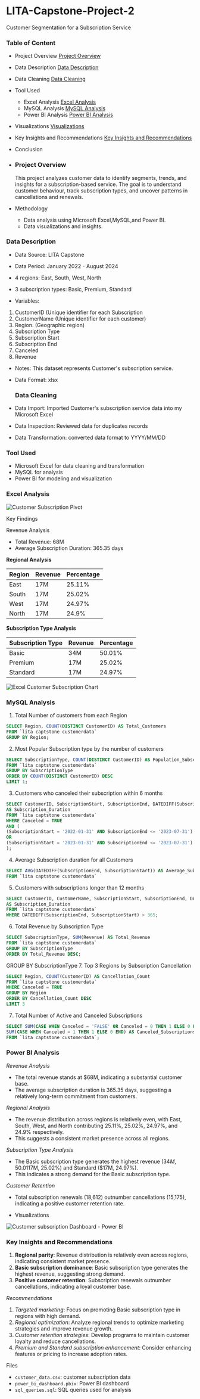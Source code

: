 # LITA-Capstone-Project-2
Customer Segmentation for a Subscription Service
### Table of Content
- Project Overview [Project Overview](#project-overview)
- Data Description [Data Description](#data-description)
- Data Cleaning [Data Cleaning](#data-cleaning)
- Tool Used
  - Excel Analysis [Excel Analysis](#excel-analysis)
  - MySQL Analysis [MySQL Analysis](#mysql-analysis)
  - Power BI Analysis [Power BI Analysis](#power-bi-analysis)
- Visualizations [Visualizations](#visualizations)
- Key Insights and Recommendations [Key Insights and Recommendations](#key-insights-and-recommendations) 
- Conclusion 

- ### Project Overview
  This project analyzes customer data to identify segments, trends, and insights for a subscription-based service. The goal is to understand customer behaviour, track subscription types, and uncover patterns in cancellations and renewals.

- Methodology
  - Data analysis using Microsoft Excel,MySQL,and Power BI.
  - Data visualizations and insights.

 ### Data Description 
 - Data Source: LITA Capstone
 - Data Period: January 2022 - August 2024
 - 4 regions: East, South, West, North
 - 3 subscription types: Basic, Premium, Standard

- Variables:
 1. CustomerID (Unique identifier for each Subscription 
 2. CustomerName (Unique identifier for each customer)
 3. Region. (Geographic region)
 4. Subscription Type 
 5. Subscription Start
 6. Subscription End
 7. Canceled 
 8. Revenue 

- Notes: This dataset represents Customer's subscription service.
- Data Format: xlsx

  ### Data Cleaning 
 - Data Import: Imported Customer's subscription service data into my Microsoft Excel
 - Data Inspection: Reviewed data for duplicates records 
 - Data Transformation: converted data format to YYYY/MM/DD

### Tool Used
- Microsoft Excel for data cleaning and transformation 
- MySQL for analysis 
- Power BI for modeling and visualization

### Excel Analysis
 
![Customer Subscription Pivot](https://github.com/user-attachments/assets/4a817064-92bb-46b6-af94-fade1d13e8d9)


Key Findings

Revenue Analysis

- Total Revenue: 68M
- Average Subscription Duration: 365.35 days

**Regional Analysis**

| Region | Revenue | Percentage |
| --- | --- | --- |
| East | 17M | 25.11% |
| South | 17M | 25.02% |
| West | 17M | 24.97% |
| North | 17M | 24.9% |

**Subscription Type Analysis**

| Subscription Type | Revenue | Percentage |
| --- | --- | --- |
| Basic | 34M | 50.01% |
| Premium | 17M | 25.02% |
| Standard | 17M | 24.97% |

![Excel Customer Subscription Chart](https://github.com/user-attachments/assets/47a3063f-97d5-42d7-a7f9-6cd4958b7d6f)


### MySQL Analysis
1. Total Number of customers from each Region

```sql
SELECT Region, COUNT(DISTINCT CustomerID) AS Total_Customers
FROM `lita captstone customerdata`
GROUP BY Region;
```

2. Most Popular Subscription type by the number of customers
   
```sql
SELECT SubscriptionType, COUNT(DISTINCT CustomerID) AS Population_Subscription
FROM `lita captstone customerdata`
GROUP BY SubscriptionType
ORDER BY COUNT(DISTINCT CustomerID) DESC 
LIMIT 1;
```

3. Customers who canceled their subscription within 6 months

```sql
SELECT CustomerID, SubscriptionStart, SubscriptionEnd, DATEDIFF(SubscriptionEnd, SubscriptionStart) 
AS Subscription_Duration 
FROM `lita captstone customerdata`
WHERE Canceled = TRUE
AND (
(SubscriptionStart = '2022-01-31' AND SubscriptionEnd <= '2023-07-31')
OR
(SubscriptionStart = '2023-01-31' AND SubscriptionEnd <= '2023-07-31')
);
```

4. Average Subscription duration for all Customers
```sql
SELECT AVG(DATEDIFF(SubscriptionEnd, SubscriptionStart)) AS Average_Subscription_Duration
FROM `lita captstone customerdata`
```
5. Customers with subscriptions longer than 12 months 

```sql
SELECT CustomerID, CustomerName, SubscriptionStart, SubscriptionEnd, DATEDIFF(SubscriptionEnd, SubscriptionStart) 
AS Subscription_Duration 
FROM `lita captstone customerdata`
WHERE DATEDIFF(SubscriptionEnd, SubscriptionStart) > 365;
```

6. Total Revenue by Subscription Type
   
```sql
SELECT SubscriptionType, SUM(Revenue) AS Total_Revenue
FROM `lita captstone customerdata`
GROUP BY SubscriptionType
ORDER BY Total_Revenue DESC;
```


GROUP BY SubscriptionType
7. Top 3 Regions by Subscription Cancellation 

```sql
SELECT Region, COUNT(CustomerID) AS Cancellation_Count
FROM `lita captstone customerdata`
WHERE Canceled = TRUE
GROUP BY Region
ORDER BY Cancellation_Count DESC
LIMIT 3
```

7. Total Number of Active and Canceled Subscriptions 

```sql
SELECT SUM(CASE WHEN Canceled = 'FALSE' OR Canceled = 0 THEN 1 ELSE 0 END) AS Active_Subscriptions,
SUM(CASE WHEN Canceled = 1 THEN 1 ELSE 0 END) AS Canceled_Subscriptions
FROM `lita captstone customerdata`; 
```

### Power BI Analysis

*Revenue Analysis*

- The total revenue stands at $68M, indicating a substantial customer base.
- The average subscription duration is 365.35 days, suggesting a relatively long-term commitment from customers.

*Regional Analysis*

- The revenue distribution across regions is relatively even, with East, South, West, and North contributing 25.11%, 25.02%, 24.97%, and 24.9% respectively.
- This suggests a consistent market presence across all regions.

*Subscription Type Analysis*

- The Basic subscription type generates the highest revenue ($34M, 50.01%), followed by Premium ($17M, 25.02%) and Standard ($17M, 24.97%).
- This indicates a strong demand for the Basic subscription type.

*Customer Retention*

- Total subscription renewals (18,612) outnumber cancellations (15,175), indicating a positive customer retention rate.

- Visualizations

![Customer subscription Dashboard - Power BI](https://github.com/user-attachments/assets/2b6d5941-2082-4bd8-930a-89c2f0eecd1e)


### Key Insights and Recommendations

1. **Regional parity**: Revenue distribution is relatively even across regions, indicating consistent market presence.
2. **Basic subscription dominance**: Basic subscription type generates the highest revenue, suggesting strong demand.
3. **Positive customer retention**: Subscription renewals outnumber cancellations, indicating a loyal customer base.

*Recommendations*

1. *Targeted marketing*: Focus on promoting Basic subscription type in regions with high demand.
2. *Regional optimization*: Analyze regional trends to optimize marketing strategies and improve revenue growth.
3. *Customer retention strategies*: Develop programs to maintain customer loyalty and reduce cancellations.
4. *Premium and Standard subscription enhancement*: Consider enhancing features or pricing to increase adoption rates.




Files

- `customer_data.csv`: customer subscription data
- `power_bi_dashboard.pbix`: Power BI dashboard
- `sql_queries.sql`: SQL queries used for analysis







